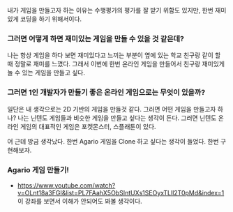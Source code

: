 내가 게임을 만들고자 하는 이유는 수행평가의 평가를 잘 받기 위함도 있지만, 한번 재미있게 코딩을 하기 위해서이다. 

### 그러면 어떻게 하면 재미있는 게임을 만들 수 있을 것 같은데?
나는 항상 게임을 하다 보면 재미있다고 느끼는 부분이 옆에 있는 학교 친구랑 같이 할 때 정말로 재미를 느꼈다. 그래서 이번에 한번 온라인 게임을 만들어서 친구랑 재미있게 놀 수 있는 게임을 만들고 싶다. 

### 그러면 1인 개발자가 만들기 좋은 온라인 게임으로는 무엇이 있을까?
일단은 내 생각으로는 2D 기반의 게임을 만들것 같다. 그러면 어떤 게임을 만들고자 하나? 나는 닌텐도 게임들과 비슷한 게임을 만들고 싶다는 생각이 든다. 그러면 닌텐도 온라인 게임의 대표적인 게임은 포켓몬스터, 스플래툰이 있다.

어 근데 방금 생각났다. 한번 Agario 게임을 Clone 하고 싶다는 생각이 들었다. 한번 구현해보자. 

### Agario 게임 만들기!
- https://www.youtube.com/watch?v=OLnt18a3FGI&list=PL7FAahX5ObSIntUXs1SEOyxTLll2T0pMd&index=1
이 강좌를 보면서 이해가 안되어도 봐볼 생각이다.